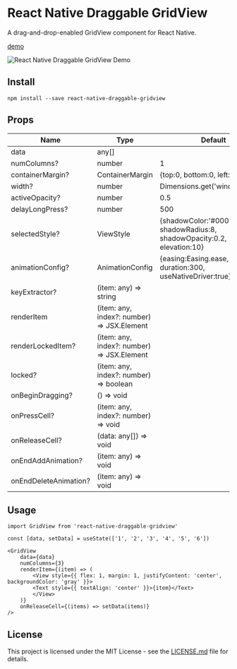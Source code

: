 # React Native Draggable GridView

A drag-and-drop-enabled GridView component for React Native.

[demo](https://snack.expo.io/@okamura/react-native-draggable-gridview)

![React Native Draggable GridView Demo](https://github.com/5up-okamura/react-native-draggable-gridview/raw/master/demo.gif)

## Install

```
npm install --save react-native-draggable-gridview
```

## Props

| Name                  | Type                                       | Default                                                               |
| --------------------- | ------------------------------------------ | --------------------------------------------------------------------- |
| data                  | any[]                                      |                                                                       |
| numColumns?           | number                                     | 1                                                                     |
| containerMargin?      | ContainerMargin                            | {top:0, bottom:0, left:0, right:0}                                    |
| width?                | number                                     | Dimensions.get('window').width                                        |
| activeOpacity?        | number                                     | 0.5                                                                   |
| delayLongPress?       | number                                     | 500                                                                   |
| selectedStyle?        | ViewStyle                                  | {shadowColor:'#000', shadowRadius:8, shadowOpacity:0.2, elevation:10} |
| animationConfig?      | AnimationConfig                            | {easing:Easing.ease, duration:300, useNativeDriver:true}              |
| keyExtractor?         | (item: any) => string                      |                                                                       |
| renderItem            | (item: any, index?: number) => JSX.Element |                                                                       |
| renderLockedItem?     | (item: any, index?: number) => JSX.Element |                                                                       |
| locked?               | (item: any, index?: number) => boolean     |                                                                       |
| onBeginDragging?      | () => void                                 |                                                                       |
| onPressCell?          | (item: any, index?: number) => void        |                                                                       |
| onReleaseCell?        | (data: any[]) => void                      |                                                                       |
| onEndAddAnimation?    | (item: any) => void                        |                                                                       |
| onEndDeleteAnimation? | (item: any) => void                        |                                                                       |

## Usage

```
import GridView from 'react-native-draggable-gridview'
```

```
const [data, setData] = useState(['1', '2', '3', '4', '5', '6'])

<GridView
    data={data}
    numColumns={3}
    renderItem={(item) => (
        <View style={{ flex: 1, margin: 1, justifyContent: 'center', backgroundColor: 'gray' }}>
        <Text style={{ textAlign: 'center' }}>{item}</Text>
        </View>
    )}
    onReleaseCell={(items) => setData(items)}
/>
```

## License

This project is licensed under the MIT License - see the [LICENSE.md](LICENSE.md) file for details.

